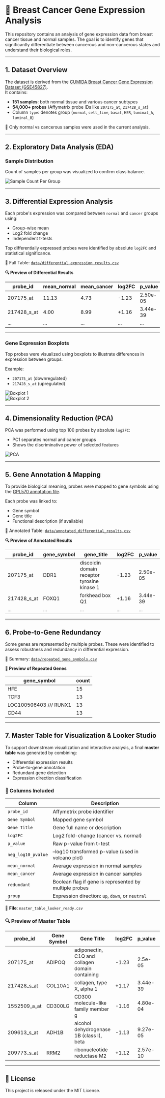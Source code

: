# 🧬 Breast Cancer Gene Expression Analysis

This repository contains an analysis of gene expression data from breast cancer tissue and normal samples. The goal is to identify genes that significantly differentiate between cancerous and non-cancerous states and understand their biological roles.

---

## 1. Dataset Overview

The dataset is derived from the [CUMIDA Breast Cancer Gene Expression Dataset (GSE45827)](https://www.kaggle.com/datasets/brunogrisci/breast-cancer-gene-expression-cumida).  
It contains:

- **151 samples**: both normal tissue and various cancer subtypes
- **54,000+ probes** (Affymetrix probe IDs like `207175_at`, `217428_s_at`)
- Column `type`: denotes group (`normal`, `cell_line`, `basal`, `HER`, `luminal_A`, `luminal_B`)

🎯 Only normal vs cancerous samples were used in the current analysis.

---

## 2. Exploratory Data Analysis (EDA)

### Sample Distribution
Count of samples per group was visualized to confirm class balance.

![Sample Count Per Group](images/sample_count_per_group.png)

---

## 3. Differential Expression Analysis

Each probe's expression was compared between `normal` and `cancer` groups using:

- Group-wise mean
- Log2 fold change
- Independent t-tests

Top differentially expressed probes were identified by absolute `log2FC` and statistical significance.

📁 Full Table: [`data/differential_expression_results.csv`](data/differential_expression_results.csv)

**🔍 Preview of Differential Results**

| probe_id     | mean_normal | mean_cancer | log2FC   | p_value   |
|--------------|-------------|-------------|----------|-----------|
| 207175_at    | 11.13       | 4.73        | -1.23    | 2.50e-05  |
| 217428_s_at  | 4.00        | 8.99        | +1.16    | 3.44e-39  |
| ...          | ...         | ...         | ...      | ...       |

---

### Gene Expression Boxplots

Top probes were visualized using boxplots to illustrate differences in expression between groups.

Example:

- `207175_at` (downregulated)
- `217428_s_at` (upregulated)

![Boxplot 1](images/boxplot_207175_at.png)  
![Boxplot 2](images/boxplot_217428_s_at.png)

---

## 4. Dimensionality Reduction (PCA)

PCA was performed using top 100 probes by absolute `log2FC`:

- PC1 separates normal and cancer groups
- Shows the discriminative power of selected features

![PCA](images/pca_top100_log2fc.png)

---

## 5. Gene Annotation & Mapping

To provide biological meaning, probes were mapped to gene symbols using the [GPL570 annotation file](https://www.ncbi.nlm.nih.gov/geo/query/acc.cgi?acc=GPL570).

Each probe was linked to:

- Gene symbol
- Gene title
- Functional description (if available)

📁 Annotated Table: [`data/annotated_differential_results.csv`](data/annotated_differential_results.csv)

**🔍 Preview of Annotated Results**

| probe_id     | gene_symbol | gene_title                                     | log2FC  | p_value |
|--------------|-------------|------------------------------------------------|---------|---------|
| 207175_at    | DDR1        | discoidin domain receptor tyrosine kinase 1    | -1.23   | 2.50e-05|
| 217428_s_at  | FOXQ1       | forkhead box Q1                                | +1.16   | 3.44e-39|
| ...          | ...         | ...                                            | ...     | ...     |

---

## 6. Probe-to-Gene Redundancy

Some genes are represented by multiple probes. These were identified to assess robustness and redundancy in differential expression.

📁 Summary: [`data/repeated_gene_symbols.csv`](data/repeated_gene_symbols.csv)

**🔁 Preview of Repeated Genes**

| gene_symbol                         | count |
|-------------------------------------|-------|
| HFE                                 | 15    |
| TCF3                                | 13    |
| LOC100506403 /// RUNX1              | 13    |
| CD44                                | 13    |

---
## 7. Master Table for Visualization & Looker Studio

To support downstream visualization and interactive analysis, a final **master table** was generated by combining:

- Differential expression results
- Probe-to-gene annotation
- Redundant gene detection
- Expression direction classification

### 🔧 Columns Included

| Column             | Description                                                   |
|--------------------|---------------------------------------------------------------|
| `probe_id`         | Affymetrix probe identifier                                   |
| `Gene Symbol`      | Mapped gene symbol                                            |
| `Gene Title`       | Gene full name or description                                 |
| `log2FC`           | Log2 fold-change (cancer vs. normal)                          |
| `p_value`          | Raw p-value from t-test                                       |
| `neg_log10_pvalue` | –log10 transformed p-value (used in volcano plot)             |
| `mean_normal`      | Average expression in normal samples                          |
| `mean_cancer`      | Average expression in cancer samples                          |
| `redundant`        | Boolean flag if gene is represented by multiple probes        |
| `group`            | Expression direction: `up`, `down`, or `neutral`              |

📁 **File**: `master_table_looker_ready.csv` 

### 🔍 Preview of Master Table

| probe_id     | Gene Symbol | Gene Title                                     | log2FC  | p_value   | -log10(p) | mean_normal | mean_cancer | redundant | group   |
|--------------|-------------|------------------------------------------------|---------|-----------|-----------|--------------|--------------|-----------|---------|
| 207175_at    | ADIPOQ      | adiponectin, C1Q and collagen domain containing| -1.23   | 2.5e-05   | 4.60      | 11.13        | 4.74         | True      | down    |
| 217428_s_at  | COL10A1     | collagen, type X, alpha 1                      | +1.17   | 3.44e-39  | 38.46     | 4.00         | 8.99         | False     | up      |
| 1552509_a_at | CD300LG     | CD300 molecule-like family member g            | -1.16   | 4.80e-04  | 3.32      | 7.80         | 3.49         | False     | down    |
| 209613_s_at  | ADH1B       | alcohol dehydrogenase 1B (class I), beta       | -1.13   | 9.27e-05  | 4.03      | 10.09        | 4.60         | False     | down    |
| 209773_s_at  | RRM2        | ribonucleotide reductase M2                    | +1.12   | 2.57e-10  | 9.59      | 4.11         | 8.95         | True      | up      |


---

## 📜 License

This project is released under the MIT License.
